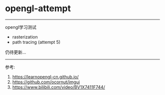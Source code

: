 # opengl-attempt
---
opengl学习测试

- rasterization
- path tracing (attempt 5)

仍待更新...

---
参考:
1. <https://learnopengl-cn.github.io/>
2. <https://github.com/ocornut/imgui>
3. <https://www.bilibili.com/video/BV1X7411F744/>
